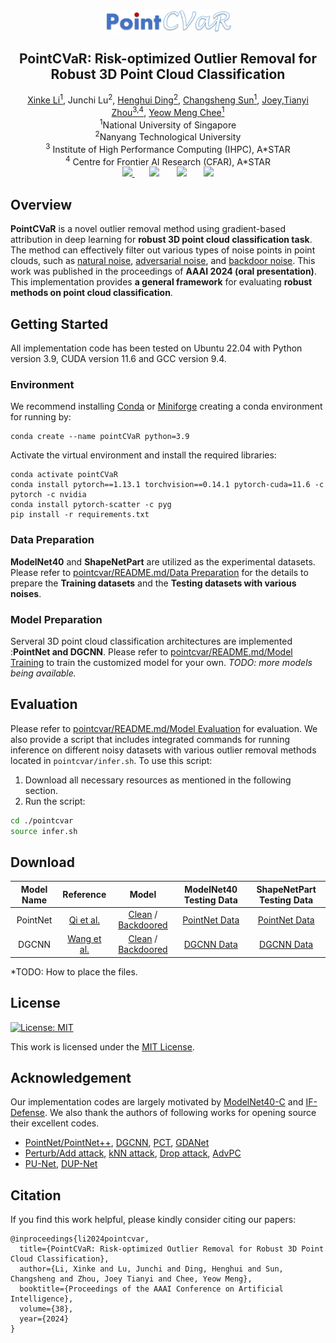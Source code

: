 <br />
<p align="center">
  <img src="pointcvar-logo.png" align="center" width="40%">
  <h2 align="center"><strong>PointCVaR: Risk-optimized Outlier Removal for Robust 3D Point Cloud Classification</strong></h2>
<div align="center">
  <a href="http://xinke.li">Xinke Li<sup>1</sup></a>, Junchi Lu<sup>2</sup>, 
  <a href="https://henghuiding.github.io/">Henghui Ding<sup>2</sup></a>, 
  <a href="https://sunchangsheng.com/">Changsheng Sun<sup>1</sup></a>, 
  <a href="https://joeyzhouty.github.io/">Joey,Tianyi Zhou<sup>3,4</sup></a>, 
  <a href="https://www.nus.edu.sg/about/management/chee-yeow-meng">Yeow Meng Chee<sup>1</sup></a>
</div>

<div align="center">
  <sup>1</sup>National University of Singapore<br>
  <sup>2</sup>Nanyang Technological University<br>
  <sup>3</sup> Institute of High Performance Computing (IHPC), A*STAR<br>
  <sup>4</sup> Centre for Frontier AI Research (CFAR), A*STAR
</div>

<div align="center">
  <a href="https://arxiv.org/pdf/2307.10875.pdf"  target='_blank'>
    <img src="https://img.shields.io/badge/PDF-Download-red?logo=Adobe%20Acrobat%20Reader">
  </a>&nbsp;&nbsp;&nbsp;&nbsp;&nbsp;
  <a href="https://arxiv.org/abs/2307.10875" style="text-decoration: none;">
    <img src="https://img.shields.io/badge/2311.12085-b31b1b?logo=arXiv&label=arXiv">
  </a>&nbsp;&nbsp;&nbsp;&nbsp;&nbsp;
  <a href="https://sites.google.com/view/pointcvar" style="text-decoration: none;">
    <img src="https://img.shields.io/badge/Project%20Page-blue?logo=Google%20Chrome&logoColor=white">
  </a>&nbsp;&nbsp;&nbsp;&nbsp;&nbsp;
  <a href="https://www.youtube.com" style="text-decoration: none;">
    <img src="https://img.shields.io/badge/Youtube-%23ff0000?style=flat&logo=Youtube">
  </a>
</div>


## Overview
<strong>PointCVaR</strong> is a novel outlier removal method using gradient-based attribution in deep learning for <strong>robust 3D point cloud classification task</strong>. The method can effectively filter out various types of noise points in point clouds, such as [natural noise](https://arxiv.org/abs/2202.03377), [adversarial noise](https://arxiv.org/abs/1809.07016), and [backdoor noise](https://arxiv.org/abs/2103.16074). This work was published in the proceedings of <strong>AAAI 2024 (oral presentation)</strong>. This implementation provides **a general framework** for evaluating **robust methods on point cloud classification**.



## Getting Started

All implementation code has been tested on Ubuntu 22.04 with Python version 3.9, CUDA version 11.6 and GCC version 9.4.

### Environment

We recommend installing [Conda](https://conda.io/projects/conda/en/latest/user-guide/install/) or [Miniforge](https://github.com/conda-forge/miniforge) creating a conda environment for running by:

```
conda create --name pointCVaR python=3.9
```

Activate the virtual environment and install the required libraries:

```
conda activate pointCVaR
conda install pytorch==1.13.1 torchvision==0.14.1 pytorch-cuda=11.6 -c pytorch -c nvidia
conda install pytorch-scatter -c pyg
pip install -r requirements.txt
```

### Data Preparation
<strong>ModelNet40</strong> and **ShapeNetPart** are utilized as the experimental datasets. Please refer to [pointcvar/README.md/Data Preparation](pointcvar/README.md#data-preparation) for the details to prepare the <strong>Training datasets</strong> and the <strong>Testing datasets with various noises</strong>.

### Model Preparation
Serveral 3D point cloud classification architectures are implemented :**PointNet and DGCNN**. Please refer to [pointcvar/README.md/Model Training](pointcvar/README.md#model-training) to train the customized model for your own.
_TODO: more models being available._

## Evaluation
Please refer to [pointcvar/README.md/Model Evaluation](pointcvar/README.md#model-evaluation) for evaluation. We also provide a script that includes integrated commands for running inference on different noisy datasets with various outlier removal methods located in `pointcvar/infer.sh`. To use this script:

1. Download all necessary resources as mentioned in the following section.
2. Run the script:
```bash
cd ./pointcvar
source infer.sh
```

## Download
| Model Name |                         Reference                         |                       Model                        |                         ModelNet40 Testing Data                          | ShapeNetPart Testing Data    |
| :--------: | :----------------------------------------------------------: | :----------------------------------------------------------: | :----------------------------------------------------------: |:----------------------------------------------------------: |
|  PointNet  | [Qi et al.](https://arxiv.org/abs/1612.00593) |[Clean](https://drive.google.com/drive/folders/1ulkI1bFm7fyi2Ufktn2dK4qEzAwkXiCv?usp=sharing) / [Backdoored](https://drive.google.com/drive/folders/1If_k2e_8Im0eEbqsWZc3R310lfp7L3gX?usp=sharing) | [PointNet Data](https://drive.google.com/drive/folders/1N7ygxKFBtETEXfCAuexjmGuLPf_nW08d?usp=sharing) |[PointNet Data](https://drive.google.com/drive/folders/1O5AWPc9fZpQqrj20EKhjB5hmgmBs2zhg?usp=sharing) |
|   DGCNN    | [Wang et al.](https://arxiv.org/abs/1801.07829)  | [Clean](https://drive.google.com/drive/folders/12p5mLjALB_2VKRSN8aY4Y5zezgSE0sG0?usp=share_link) / [Backdoored](https://drive.google.com/drive/folders/1N-vjOiWOzrgvL-AA2VMQ5dyZtsxKRLRR?usp=sharing) | [DGCNN Data](https://drive.google.com/drive/folders/1IJtHGaMYTq_ZLjnnF4qpGTNEJUx--JDV?usp=sharing) |[DGCNN Data](https://drive.google.com/drive/folders/1rZ-J-pIQ663iaSr4KIiuyW-hyMyyT6Oe?usp=sharing) |

*TODO: How to place the files.


## License
[![License: MIT](https://img.shields.io/badge/License-MIT-yellow.svg)](https://opensource.org/licenses/MIT)

This work is licensed under the [MIT License](https://opensource.org/licenses/MIT).



## Acknowledgement

Our implementation codes are largely motivated by 
[ModelNet40-C](https://github.com/jiachens/ModelNet40-C) and [IF-Defense](https://github.com/Wuziyi616/IF-Defense). We also thank the authors of following works for opening source their excellent codes.

* [PointNet/PointNet++](https://github.com/yanx27/Pointnet_Pointnet2_pytorch), [DGCNN](https://github.com/WangYueFt/dgcnn), [PCT](https://github.com/Strawberry-Eat-Mango/PCT_Pytorch), [GDANet](https://github.com/mutianxu/GDANet)
* [Perturb/Add attack](https://github.com/xiangchong1/3d-adv-pc), [kNN attack](https://github.com/jinyier/ai_pointnet_attack), [Drop attack](https://github.com/tianzheng4/PointCloud-Saliency-Maps), [AdvPC](https://github.com/ajhamdi/AdvPC)
* [PU-Net](https://github.com/lyqun/PU-Net_pytorch), [DUP-Net](https://github.com/RyanHangZhou/DUP-Net)

## Citation

If you find this work helpful, please kindly consider citing our papers:
```
@inproceedings{li2024pointcvar,
  title={PointCVaR: Risk-optimized Outlier Removal for Robust 3D Point Cloud Classification},
  author={Li, Xinke and Lu, Junchi and Ding, Henghui and Sun, Changsheng and Zhou, Joey Tianyi and Chee, Yeow Meng},
  booktitle={Proceedings of the AAAI Conference on Artificial Intelligence},
  volume={38},
  year={2024}
}
```



